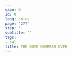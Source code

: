 ```yaml
---
capo: 0
id: 0
lang: en-us
page: '277'
step: ''
subtitle: ''
tags:
- sal
title: THE DOVE HOVERED OVER
---
```

